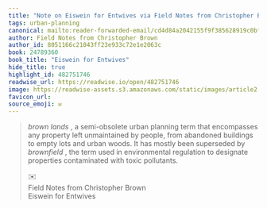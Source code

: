 ```yaml
---
title: "Note on Eiswein for Entwives via Field Notes from Christopher Brown"
tags: urban-planning
canonical: mailto:reader-forwarded-email/cd4d84a2042155f9f385628919c0bf67
author: Field Notes from Christopher Brown
author_id: 8051166c21043ff23e933c72e1e2063c
book: 24789360
book_title: "Eiswein for Entwives"
hide_title: true
highlight_id: 482751746
readwise_url: https://readwise.io/open/482751746
image: https://readwise-assets.s3.amazonaws.com/static/images/article2.74d541386bbf.png
favicon_url: 
source_emoji: ✉️
---
```


> *brown lands* , a semi-obsolete urban planning term that encompasses any property left unmaintained by people, from abandoned buildings to empty lots and urban woods. It has mostly been superseded by *brownfield* , the term used in environmental regulation to designate properties contaminated with toxic pollutants.
> <div class="quoteback-footer"><div class="quoteback-avatar"><span class="mini-emoji"> ✉️</span></div><div class="quoteback-metadata"><div class="metadata-inner"><span style="display:none">FROM:</span><div aria-label="Field Notes from Christopher Brown" class="quoteback-author"> Field Notes from Christopher Brown</div><div aria-label="Eiswein for Entwives" class="quoteback-title"> Eiswein for Entwives</div></div></div></div>